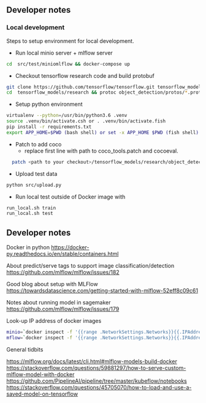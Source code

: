 ## Developer notes
### Local development
Steps to setup environment for local  development.
* Run local minio server + mlflow server
```bash
cd  src/test/miniomlflow && docker-compose up
```
* Checkout tensorflow research code and build protobuf
```bash
git clone https://github.com/tensorflow/tensorflow.git tensorflow_models
cd  tensorflow_models/research && protoc object_detection/protos/*.proto --python_out=.
```
* Setup python environment
```bash
virtualenv --python=/usr/bin/python3.6 .venv
source .venv/bin/activate.csh or . .venv/bin/activate.fish
pip install -r requirements.txt
export APP_HOME=$PWD (bash shell) or set -x APP_HOME $PWD (fish shell)
```
* Patch to add coco
  - replace first line with path to coco_tools.patch and cocoeval.
```bash
  patch <path to your checkout>/tensorflow_models/research/object_detection/metrics/coco_tools.py .venv/lib/python3.7//site-packages/pycocotools/cocoeval.py
```
* Upload test data
```bash
python src/upload.py
```
* Run local test outside of Docker image with
```bash
run_local.sh train
run_local.sh test
```

## Developer notes
Docker in python
https://docker-py.readthedocs.io/en/stable/containers.html

About predict/serve tags to support image classification/detection 
https://github.com/mlflow/mlflow/issues/182
 
Good blog about setup with MLFlow
https://towardsdatascience.com/getting-started-with-mlflow-52eff8c09c61

Notes about running model in sagemaker  https://github.com/mlflow/mlflow/issues/179

Look-up IP address of docker images
```bash
minio=`docker inspect -f '{{range .NetworkSettings.Networks}}{{.IPAddress}}{{end}}' tfdminioserver`
mflow=`docker inspect -f '{{range .NetworkSettings.Networks}}{{.IPAddress}}{{end}}' tfdmlflowserver`
```
General tidbits

https://mlflow.org/docs/latest/cli.html#mlflow-models-build-docker
https://stackoverflow.com/questions/59881297/how-to-serve-custom-mlflow-model-with-docker
https://github.com/PipelineAI/pipeline/tree/master/kubeflow/notebooks
https://stackoverflow.com/questions/45705070/how-to-load-and-use-a-saved-model-on-tensorflow
